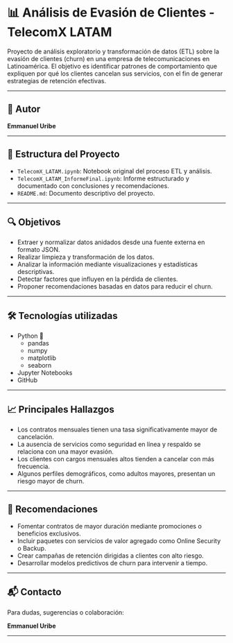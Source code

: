 # 📊 Análisis de Evasión de Clientes - TelecomX LATAM

Proyecto de análisis exploratorio y transformación de datos (ETL) sobre la evasión de clientes (churn) en una empresa de telecomunicaciones en Latinoamérica. El objetivo es identificar patrones de comportamiento que expliquen por qué los clientes cancelan sus servicios, con el fin de generar estrategias de retención efectivas.

---

## 👤 Autor

**Emmanuel Uribe**

---

## 📁 Estructura del Proyecto

- `TelecomX_LATAM.ipynb`: Notebook original del proceso ETL y análisis.
- `TelecomX_LATAM_InformeFinal.ipynb`: Informe estructurado y documentado con conclusiones y recomendaciones.
- `README.md`: Documento descriptivo del proyecto.

---

## 🔍 Objetivos

- Extraer y normalizar datos anidados desde una fuente externa en formato JSON.
- Realizar limpieza y transformación de los datos.
- Analizar la información mediante visualizaciones y estadísticas descriptivas.
- Detectar factores que influyen en la pérdida de clientes.
- Proponer recomendaciones basadas en datos para reducir el churn.

---

## 🛠️ Tecnologías utilizadas

- Python 🐍
  - pandas
  - numpy
  - matplotlib
  - seaborn
- Jupyter Notebooks
- GitHub

---

## 📈 Principales Hallazgos

- Los contratos mensuales tienen una tasa significativamente mayor de cancelación.
- La ausencia de servicios como seguridad en línea y respaldo se relaciona con una mayor evasión.
- Los clientes con cargos mensuales altos tienden a cancelar con más frecuencia.
- Algunos perfiles demográficos, como adultos mayores, presentan un riesgo mayor de churn.

---

## 🧠 Recomendaciones

- Fomentar contratos de mayor duración mediante promociones o beneficios exclusivos.
- Incluir paquetes con servicios de valor agregado como Online Security o Backup.
- Crear campañas de retención dirigidas a clientes con alto riesgo.
- Desarrollar modelos predictivos de churn para intervenir a tiempo.

---

## 📬 Contacto

Para dudas, sugerencias o colaboración:

**Emmanuel Uribe**  

---
